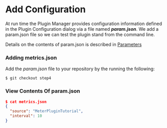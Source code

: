 Add Configuration
=================

At run time the Plugin Manager provides configuration information defined in the Plugin Configuration
dialog via a file named ___param.json___. We add a param.json file so we can test the plugin stand
from the command line.

Details on the contents of param.json is described in [Parameters](../reference/parameters.md)

### Adding metrics.json

Add the _param.json_ file to your repository by the running the following:

```
$ git checkout step4
```

### View Contents Of param.json

```json
$ cat metrics.json
{
  "source": "MeterPluginTutorial",
  "interval": 10
}
```
